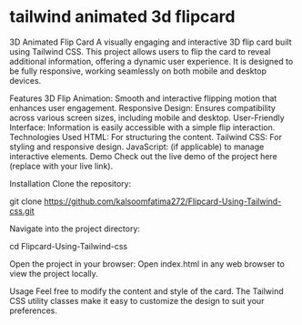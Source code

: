 # tailwind animated 3d flipcard

3D Animated Flip Card
A visually engaging and interactive 3D flip card built using Tailwind CSS. This project allows users to flip the card to reveal additional information, offering a dynamic user experience. It is designed to be fully responsive, working seamlessly on both mobile and desktop devices.

Features
3D Flip Animation: Smooth and interactive flipping motion that enhances user engagement.
Responsive Design: Ensures compatibility across various screen sizes, including mobile and desktop.
User-Friendly Interface: Information is easily accessible with a simple flip interaction.
Technologies Used
HTML: For structuring the content.
Tailwind CSS: For styling and responsive design.
JavaScript: (if applicable) to manage interactive elements.
Demo
Check out the live demo of the project here (replace with your live link).

Installation
Clone the repository:

git clone https://github.com/kalsoomfatima272/Flipcard-Using-Tailwind-css.git

Navigate into the project directory:

cd Flipcard-Using-Tailwind-css

Open the project in your browser: Open index.html in any web browser to view the project locally.

Usage
Feel free to modify the content and style of the card. The Tailwind CSS utility classes make it easy to customize the design to suit your preferences.



